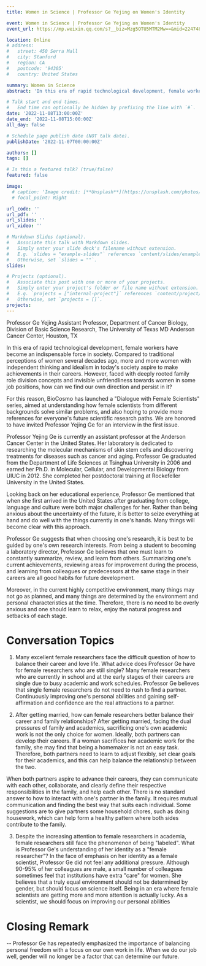 ```yaml
---
title: Women in Science | Professor Ge Yejing on Women's Identity

event: Women in Science | Professor Ge Yejing on Women's Identity
event_url: https://mp.weixin.qq.com/s?__biz=Mzg5OTU5MTM2Mw==&mid=2247484167&idx=1&sn=b841f604ea90cf57d9c074948d4bee57&chksm=c051beabf72637bd18e8d854a4aa0554561605508b59bf5d9e37e8086a04206620d0450af8eb#rd

location: Online
# address:
#   street: 450 Serra Mall
#   city: Stanford
#   region: CA
#   postcode: '94305'
#   country: United States

summary: Women in Science
abstract: 'In this era of rapid technological development, female workers have become an indispensable force in society. Compared to traditional perceptions of women several decades ago, more and more women with independent thinking and idealism in today's society aspire to make achievements in their careers. However, faced with deeply rooted family role division concepts and invisible unfriendliness towards women in some job positions, how can we find our own direction and persist in it?'

# Talk start and end times.
#   End time can optionally be hidden by prefixing the line with `#`.
date: '2022-11-08T13:00:00Z'
date_end: '2022-11-08T15:00:00Z'
all_day: false

# Schedule page publish date (NOT talk date).
publishDate: '2022-11-07T00:00:00Z'

authors: []
tags: []

# Is this a featured talk? (true/false)
featured: false

image:
  # caption: 'Image credit: [**Unsplash**](https://unsplash.com/photos/bzdhc5b3Bxs)'
  # focal_point: Right

url_code: ''
url_pdf: ''
url_slides: ''
url_video: ''

# Markdown Slides (optional).
#   Associate this talk with Markdown slides.
#   Simply enter your slide deck's filename without extension.
#   E.g. `slides = "example-slides"` references `content/slides/example-slides.md`.
#   Otherwise, set `slides = ""`.
slides:

# Projects (optional).
#   Associate this post with one or more of your projects.
#   Simply enter your project's folder or file name without extension.
#   E.g. `projects = ["internal-project"]` references `content/project/deep-learning/index.md`.
#   Otherwise, set `projects = []`.
projects:
---
```

Professor Ge Yejing
Assistant Professor, Department of Cancer Biology, Division of Basic Science Research, The University of Texas MD Anderson Cancer Center, Houston, TX

In this era of rapid technological development, female workers have become an indispensable force in society. Compared to traditional perceptions of women several decades ago, more and more women with independent thinking and idealism in today's society aspire to make achievements in their careers. However, faced with deeply rooted family role division concepts and invisible unfriendliness towards women in some job positions, how can we find our own direction and persist in it?

For this reason, BioCosmo has launched a "Dialogue with Female Scientists" series, aimed at understanding how female scientists from different backgrounds solve similar problems, and also hoping to provide more references for everyone's future scientific research paths. We are honored to have invited Professor Yejing Ge for an interview in the first issue.

Professor Yejing Ge is currently an assistant professor at the Anderson Cancer Center in the United States. Her laboratory is dedicated to researching the molecular mechanisms of skin stem cells and discovering treatments for diseases such as cancer and aging. Professor Ge graduated from the Department of Life Sciences at Tsinghua University in 2006 and earned her Ph.D. in Molecular, Cellular, and Developmental Biology from UIUC in 2012. She completed her postdoctoral training at Rockefeller University in the United States.

Looking back on her educational experience, Professor Ge mentioned that when she first arrived in the United States after graduating from college, language and culture were both major challenges for her. Rather than being anxious about the uncertainty of the future, it is better to seize everything at hand and do well with the things currently in one's hands. Many things will become clear with this approach.

Professor Ge suggests that when choosing one's research, it is best to be guided by one's own research interests. From being a student to becoming a laboratory director, Professor Ge believes that one must learn to constantly summarize, review, and learn from others. Summarizing one's current achievements, reviewing areas for improvement during the process, and learning from colleagues or predecessors at the same stage in their careers are all good habits for future development.

Moreover, in the current highly competitive environment, many things may not go as planned, and many things are determined by the environment and personal characteristics at the time. Therefore, there is no need to be overly anxious and one should learn to relax, enjoy the natural progress and setbacks of each stage.

# Conversation Topics

1. Many excellent female researchers face the difficult question of how to balance their career and love life. What advice does Professor Ge have for female researchers who are still single?
Many female researchers who are currently in school and at the early stages of their careers are single due to busy academic and work schedules. Professor Ge believes that single female researchers do not need to rush to find a partner. Continuously improving one's personal abilities and gaining self-affirmation and confidence are the real attractions to a partner.

2. After getting married, how can female researchers better balance their career and family relationships?
After getting married, facing the dual pressures of family and academics, sacrificing one's own academic work is not the only choice for women. Ideally, both partners can develop their careers. If a woman sacrifices her academic work for the family, she may find that being a homemaker is not an easy task. Therefore, both partners need to learn to adjust flexibly, set clear goals for their academics, and this can help balance the relationship between the two.

When both partners aspire to advance their careers, they can communicate with each other, collaborate, and clearly define their respective responsibilities in the family, and help each other. There is no standard answer to how to interact with one's partner in the family. It requires mutual communication and finding the best way that suits each individual. Some suggestions are to give partners some household chores, such as doing housework, which can help form a healthy pattern where both sides contribute to the family.

3. Despite the increasing attention to female researchers in academia, female researchers still face the phenomenon of being "labeled". What is Professor Ge's understanding of her identity as a "female researcher"?
In the face of emphasis on her identity as a female scientist, Professor Ge did not feel any additional pressure. Although 90-95% of her colleagues are male, a small number of colleagues sometimes feel that institutions have extra "care" for women. She believes that a truly equal environment should not be determined by gender, but should focus on science itself. Being in an era where female scientists are getting more and more attention is actually lucky. As a scientist, we should focus on improving our personal abilities

# Closing Remark 
-- Professor Ge has repeatedly emphasized the importance of balancing personal freedom with a focus on our own work in life. When we do our job well, gender will no longer be a factor that can determine our future.


